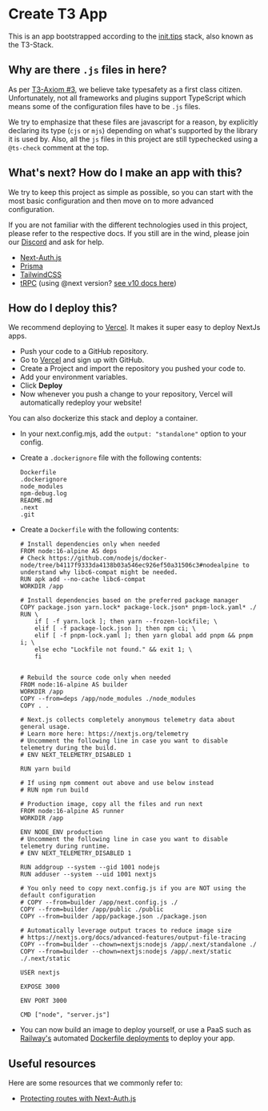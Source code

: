 # Create T3 App

This is an app bootstrapped according to the [init.tips](https://init.tips) stack, also known as the T3-Stack.

## Why are there `.js` files in here?

As per [T3-Axiom #3](https://github.com/t3-oss/create-t3-app/tree/next#3-typesafety-isnt-optional), we believe take typesafety as a first class citizen. Unfortunately, not all frameworks and plugins support TypeScript which means some of the configuration files have to be `.js` files.

We try to emphasize that these files are javascript for a reason, by explicitly declaring its type (`cjs` or `mjs`) depending on what's supported by the library it is used by. Also, all the `js` files in this project are still typechecked using a `@ts-check` comment at the top.

## What's next? How do I make an app with this?

We try to keep this project as simple as possible, so you can start with the most basic configuration and then move on to more advanced configuration.

If you are not familiar with the different technologies used in this project, please refer to the respective docs. If you still are in the wind, please join our [Discord](https://t3.gg/discord) and ask for help.

- [Next-Auth.js](https://next-auth.js.org)
- [Prisma](https://prisma.io)
- [TailwindCSS](https://tailwindcss.com)
- [tRPC](https://trpc.io) (using @next version? [see v10 docs here](https://alpha.trpc.io))

## How do I deploy this?

We recommend deploying to [Vercel](https://vercel.com/?utm_source=t3-oss&utm_campaign=oss). It makes it super easy to deploy NextJs apps.

- Push your code to a GitHub repository.
- Go to [Vercel](https://vercel.com/?utm_source=t3-oss&utm_campaign=oss) and sign up with GitHub.
- Create a Project and import the repository you pushed your code to.
- Add your environment variables.
- Click **Deploy**
- Now whenever you push a change to your repository, Vercel will automatically redeploy your website!

You can also dockerize this stack and deploy a container.

- In your next.config.mjs, add the `output: "standalone"` option to your config.
- Create a `.dockerignore` file with the following contents:
  ```
  Dockerfile
  .dockerignore
  node_modules
  npm-debug.log
  README.md
  .next
  .git
  ```
- Create a `Dockerfile` with the following contents:

  ```
  # Install dependencies only when needed
  FROM node:16-alpine AS deps
  # Check https://github.com/nodejs/docker-node/tree/b4117f9333da4138b03a546ec926ef50a31506c3#nodealpine to understand why libc6-compat might be needed.
  RUN apk add --no-cache libc6-compat
  WORKDIR /app

  # Install dependencies based on the preferred package manager
  COPY package.json yarn.lock* package-lock.json* pnpm-lock.yaml* ./
  RUN \
      if [ -f yarn.lock ]; then yarn --frozen-lockfile; \
      elif [ -f package-lock.json ]; then npm ci; \
      elif [ -f pnpm-lock.yaml ]; then yarn global add pnpm && pnpm i; \
      else echo "Lockfile not found." && exit 1; \
      fi


  # Rebuild the source code only when needed
  FROM node:16-alpine AS builder
  WORKDIR /app
  COPY --from=deps /app/node_modules ./node_modules
  COPY . .

  # Next.js collects completely anonymous telemetry data about general usage.
  # Learn more here: https://nextjs.org/telemetry
  # Uncomment the following line in case you want to disable telemetry during the build.
  # ENV NEXT_TELEMETRY_DISABLED 1

  RUN yarn build

  # If using npm comment out above and use below instead
  # RUN npm run build

  # Production image, copy all the files and run next
  FROM node:16-alpine AS runner
  WORKDIR /app

  ENV NODE_ENV production
  # Uncomment the following line in case you want to disable telemetry during runtime.
  # ENV NEXT_TELEMETRY_DISABLED 1

  RUN addgroup --system --gid 1001 nodejs
  RUN adduser --system --uid 1001 nextjs

  # You only need to copy next.config.js if you are NOT using the default configuration
  # COPY --from=builder /app/next.config.js ./
  COPY --from=builder /app/public ./public
  COPY --from=builder /app/package.json ./package.json

  # Automatically leverage output traces to reduce image size
  # https://nextjs.org/docs/advanced-features/output-file-tracing
  COPY --from=builder --chown=nextjs:nodejs /app/.next/standalone ./
  COPY --from=builder --chown=nextjs:nodejs /app/.next/static ./.next/static

  USER nextjs

  EXPOSE 3000

  ENV PORT 3000

  CMD ["node", "server.js"]
  ```

- You can now build an image to deploy yourself, or use a PaaS such as [Railway's](https://railway.app) automated [Dockerfile deployments](https://docs.railway.app/deploy/dockerfiles) to deploy your app.

## Useful resources

Here are some resources that we commonly refer to:

- [Protecting routes with Next-Auth.js](https://next-auth.js.org/configuration/nextjs#unstable_getserversession)
